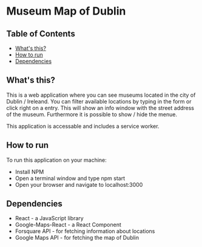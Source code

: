 # Museum Map of Dublin

## Table of Contents

* [What's this?](#whats-this)
* [How to run](#how-to-run)
* [Dependencies](#dependencies)

## What's this?
 This is a web application where you can see museums located in the city of Dublin / Ireleand. You can filter available locations by typing in the form or click right on a entry. This will show an info window with the street address of the museum. Furthermore it is possible to show / hide the menue.  

 This application is accessable and includes a service worker. 

## How to run 

To run this application on your machine: 

* Install NPM
* Open a terminal window and type npm start
* Open your browser and navigate to localhost:3000

## Dependencies

* React - a JavaScript library
* Google-Maps-React - a React Component
* Forsquare API - for fetching information about locations
* Google Maps API - for fetching the map of Dublin

